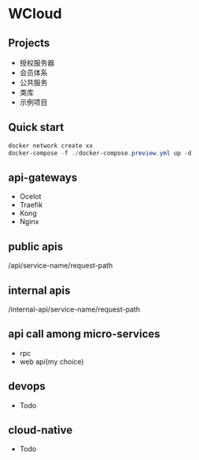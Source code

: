 # WCloud

## Projects

- 授权服务器
- 会员体系
- 公共服务
- 类库
- 示例项目

## Quick start

```powershell
docker network create xx
docker-compose -f ./docker-compose.preview.yml up -d
```

## api-gateways

- Ocelot
- Traefik
- Kong
- Nginx

## public apis

/api/service-name/request-path

## internal apis

/internal-api/service-name/request-path

## api call among micro-services

- rpc
- web api(my choice)

## devops

- Todo

## cloud-native

- Todo
